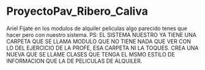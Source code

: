 # ProyectoPav_Ribero_Caliva

Ariel Fijate en los modulos de alquiler peliculas algo parecido tenes que hacer pero con nuestro sistema.
PS: EL SISTEMA NUESTRO YA TIENE UNA CARPETA QUE SE LLAMA MODULO QUE NO TIENE NADA QUE VER CON LO DEL EJERCICIO DE LA PROFE, ESA CARPETA NI 
LA TOQUES. CREA UNA NUEVA QUE SE LLAME CLASES QUE TENGA EL MSMO ESTILO DE INFORMACION QUE LA DE PELICULAS DE ALQUILER.
